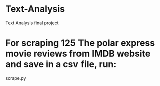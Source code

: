 # Text-Analysis
Text Analysis final project

# For scraping 125 The polar express movie reviews from IMDB website and save in a csv file, run:
scrape.py

